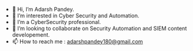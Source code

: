 - 👋 Hi, I’m Adarsh Pandey.
- 👀 I’m interested in Cyber Security and Automation.
- 🌱 I’m a CyberSecurity professional. 
- 💞️ I’m looking to collaborate on Security Automation and SIEM content developement.
- 📫 How to reach me : adarshpandey180@gmail.com
<!---
AdarshPandey-dev/AdarshPandey-dev is a ✨ special ✨ repository because its `README.md` (this file) appears on your GitHub profile.
You can click the Preview link to take a look at your changes.
--->
